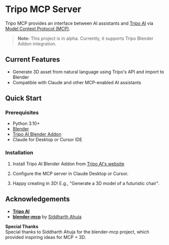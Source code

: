 # Tripo MCP Server

Tripo MCP provides an interface between AI assistants and [Tripo AI](https://www.tripo3d.ai) via [Model Context Protocol (MCP)](https://github.com/anthropics/anthropic-cookbook/tree/main/mcp). 

> **Note:** This project is in alpha. Currently, it supports Tripo Blender Addon integration.

## Current Features

- Generate 3D asset from natural language using Tripo's API and import to Blender
- Compatible with Claude and other MCP-enabled AI assistants

## Quick Start

### Prerequisites
- Python 3.10+
- [Blender](https://www.blender.org/download/)
- [Tripo AI Blender Addon](https://www.tripo3d.ai/app/home)
- Claude for Desktop or Cursor IDE

### Installation

1. Install Tripo AI Blender Addon from [Tripo AI's website](https://www.tripo3d.ai/app/home)

2. Configure the MCP server in Claude Desktop or Cursor.

3. Happy creating in 3D! E.g., "Generate a 3D model of a futuristic chair".

## Acknowledgements

- **[Tripo AI](https://www.tripo3d.ai)**
- **[blender-mcp](https://github.com/ahujasid/blender-mcp)** by [Siddharth Ahuja](https://github.com/ahujasid)

**Special Thanks**  
Special thanks to Siddharth Ahuja for the blender-mcp project, which provided inspiring ideas for MCP + 3D.
